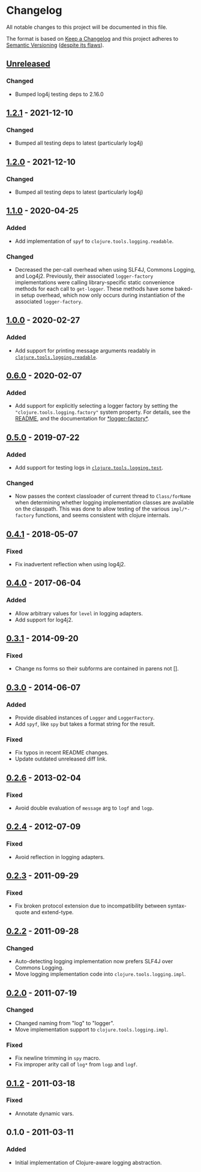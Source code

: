 # Changelog
All notable changes to this project will be documented in this file.

The format is based on [Keep a Changelog](http://keepachangelog.com/en/1.0.0/)
and this project adheres to [Semantic Versioning](http://semver.org/spec/v2.0.0.html)
([despite its flaws](https://www.youtube.com/watch?v=oyLBGkS5ICk)).

## [Unreleased]

### Changed
- Bumped log4j testing deps to 2.16.0

## [1.2.1] - 2021-12-10

### Changed
- Bumped all testing deps to latest (particularly log4j)

## [1.2.0] - 2021-12-10

### Changed
- Bumped all testing deps to latest (particularly log4j)

## [1.1.0] - 2020-04-25
### Added 
- Add implementation of `spyf` to `clojure.tools.logging.readable`.

### Changed
- Decreased the per-call overhead when using SLF4J, Commons Logging, and Log4j2.
  Previously, their associated `logger-factory` implementations were calling
  library-specific static convenience methods for each call to `get-logger`.
  These methods have some baked-in setup overhead, which now only occurs during
  instantiation of the associated `logger-factory`.

## [1.0.0] - 2020-02-27
### Added
- Add support for printing message arguments readably in
  [`clojure.tools.logging.readable`](https://clojure.github.io/tools.logging/#clojure.tools.logging.readable).

## [0.6.0] - 2020-02-07
### Added
- Add support for explicitly selecting a logger factory by setting the
 `"clojure.tools.logging.factory"` system property. For details, see the
 [README](https://github.com/clojure/tools.logging#configuration),
 and the documentation for [\*logger-factory\*](https://clojure.github.io/tools.logging/#clojure.tools.logging/*logger-factory*).

## [0.5.0] - 2019-07-22
### Added
- Add support for testing logs in [`clojure.tools.logging.test`](https://clojure.github.io/tools.logging/#clojure.tools.logging.test).

### Changed
- Now passes the context classloader of current thread to `Class/forName` when
  determining whether logging implementation classes are available on the
  classpath. This was done to allow testing of the various `impl/*-factory`
  functions, and seems consistent with clojure internals.

## [0.4.1] - 2018-05-07
### Fixed
- Fix inadvertent reflection when using log4j2.

## [0.4.0] - 2017-06-04
### Added
- Allow arbitrary values for `level` in logging adapters.
- Add support for log4j2.

## [0.3.1] - 2014-09-20
### Fixed
- Change ns forms so their subforms are contained in parens not [].

## [0.3.0] - 2014-06-07
### Added
- Provide disabled instances of `Logger` and `LoggerFactory`.
- Add `spyf`, like `spy` but takes a format string for the result.

### Fixed
- Fix typos in recent README changes.
- Update outdated unreleased diff link.

## [0.2.6] - 2013-02-04
### Fixed
- Avoid double evaluation of `message` arg to `logf` and `logp`.

## [0.2.4] - 2012-07-09
### Fixed
- Avoid reflection in logging adapters.

## [0.2.3] - 2011-09-29
### Fixed
- Fix broken protocol extension due to incompatibility between syntax-quote and
  extend-type.

## [0.2.2] - 2011-09-28
### Changed
- Auto-detecting logging implementation now prefers SLF4J over Commons Logging.
- Move logging implementation code into `clojure.tools.logging.impl`.

## [0.2.0] - 2011-07-19
### Changed
- Changed naming from "log" to "logger".
- Move implementation support to `clojure.tools.logging.impl`.
### Fixed
- Fix newline trimming in `spy` macro.
- Fix improper arity call of `log*` from `logp` and `logf`.

## [0.1.2] - 2011-03-18
### Fixed
- Annotate dynamic vars.

## 0.1.0 - 2011-03-11
### Added
- Initial implementation of Clojure-aware logging abstraction. 

[Unreleased]: https://github.com/clojure/tools.logging/compare/tools.logging-1.1.0...HEAD
[1.2.1]: https://github.com/clojure/tools.logging/compare/tools.logging-1.2.0...tools.logging-1.2.1
[1.2.0]: https://github.com/clojure/tools.logging/compare/tools.logging-1.1.0...tools.logging-1.2.0
[1.1.0]: https://github.com/clojure/tools.logging/compare/tools.logging-1.0.0...tools.logging-1.1.0
[1.0.0]: https://github.com/clojure/tools.logging/compare/tools.logging-0.6.0...tools.logging-1.0.0
[0.6.0]: https://github.com/clojure/tools.logging/compare/tools.logging-0.5.0...tools.logging-0.6.0
[0.5.0]: https://github.com/clojure/tools.logging/compare/tools.logging-0.4.1...tools.logging-0.5.0
[0.4.1]: https://github.com/clojure/tools.logging/compare/tools.logging-0.4.0...tools.logging-0.4.1
[0.4.0]: https://github.com/clojure/tools.logging/compare/tools.logging-0.3.1...tools.logging-0.4.0
[0.3.1]: https://github.com/clojure/tools.logging/compare/tools.logging-0.3.0...tools.logging-0.3.1
[0.3.0]: https://github.com/clojure/tools.logging/compare/tools.logging-0.2.6...tools.logging-0.3.0
[0.2.6]: https://github.com/clojure/tools.logging/compare/tools.logging-0.2.4...tools.logging-0.2.6
[0.2.4]: https://github.com/clojure/tools.logging/compare/tools.logging-0.2.3...tools.logging-0.2.4
[0.2.3]: https://github.com/clojure/tools.logging/compare/tools.logging-0.2.2...tools.logging-0.2.3
[0.2.2]: https://github.com/clojure/tools.logging/compare/tools.logging-0.2.0...tools.logging-0.2.2
[0.2.0]: https://github.com/clojure/tools.logging/compare/tools.logging-0.1.2...tools.logging-0.2.0
[0.1.2]: https://github.com/clojure/tools.logging/compare/tools.logging-0.1.0...tools.logging-0.1.2
